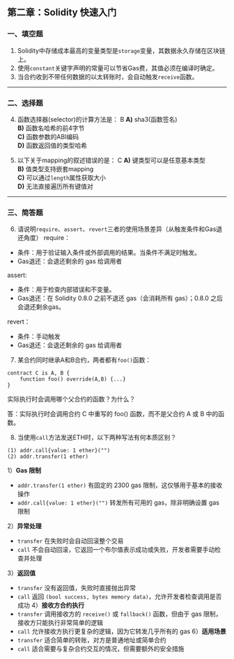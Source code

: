 ## 第二章：Solidity 快速入门

### 一、填空题

1. Solidity中存储成本最高的变量类型是`storage`变量，其数据永久存储在区块链上。  
2. 使用`constant`关键字声明的常量可以节省Gas费，其值必须在编译时确定。  
3. 当合约收到不带任何数据的以太转账时，会自动触发`receive`函数。  

---

### 二、选择题

4. 函数选择器(selector)的计算方法是： B
   **A)** sha3(函数签名)  
   **B)** 函数名哈希的前4字节  
   **C)** 函数参数的ABI编码  
   **D)** 函数返回值的类型哈希  

5. 以下关于mapping的叙述错误的是： C
   **A)** 键类型可以是任意基本类型  
   **B)** 值类型支持嵌套mapping  
   **C)** 可以通过`length`属性获取大小  
   **D)** 无法直接遍历所有键值对  

---

### 三、简答题

6. 请说明`require`、`assert`、`revert`三者的使用场景差异（从触发条件和Gas退还角度）
require：
- 条件：用于验证输入条件或外部调用的结果。当条件不满足时触发。
- Gas退还：会退还剩余的 gas 给调用者

assert:
- 条件：用于检查内部错误和不变量。
- Gas退还：在 Solidity 0.8.0 之前不退还 gas（会消耗所有 gas）；0.8.0 之后会退还剩余gas。

revert：
- 条件：手动触发
- Gas退还：会退还剩余的 gas 给调用者

7. 某合约同时继承A和B合约，两者都有`foo()`函数：

```solidity
contract C is A, B {
    function foo() override(A,B) {...}
}
```

实际执行时会调用哪个父合约的函数？为什么？

答：实际执行时会调用合约 C 中重写的 foo() 函数，而不是父合约 A 或 B 中的函数。


8. 当使用`call`方法发送ETH时，以下两种写法有何本质区别？

```solidity
(1) addr.call{value: 1 ether}("")
(2) addr.transfer(1 ether)
```

1）**Gas 限制**
   - `addr.transfer(1 ether)` 有固定的 2300 gas 限制，这仅够用于基本的接收操作
   - `addr.call{value: 1 ether}("")` 转发所有可用的 gas，除非明确设置 gas 限制

2）**异常处理**
   - `transfer` 在失败时会自动回滚整个交易
   - `call` 不会自动回滚，它返回一个布尔值表示成功或失败，开发者需要手动检查并处理
  
3）**返回值**
   - `transfer` 没有返回值，失败时直接抛出异常
   - `call` 返回 `(bool success, bytes memory data)`，允许开发者检查调用是否成功
4）**接收方合约执行**
   - `transfer` 调用接收方的 `receive()` 或 `fallback()` 函数，但由于 gas 限制，接收方只能执行非常简单的逻辑
   - `call` 允许接收方执行更复杂的逻辑，因为它转发几乎所有的 gas
6）**适用场景**
   - `transfer` 适合简单的转账，对方是普通地址或简单合约
   - `call` 适合需要与复杂合约交互的情况，但需要额外的安全措施
